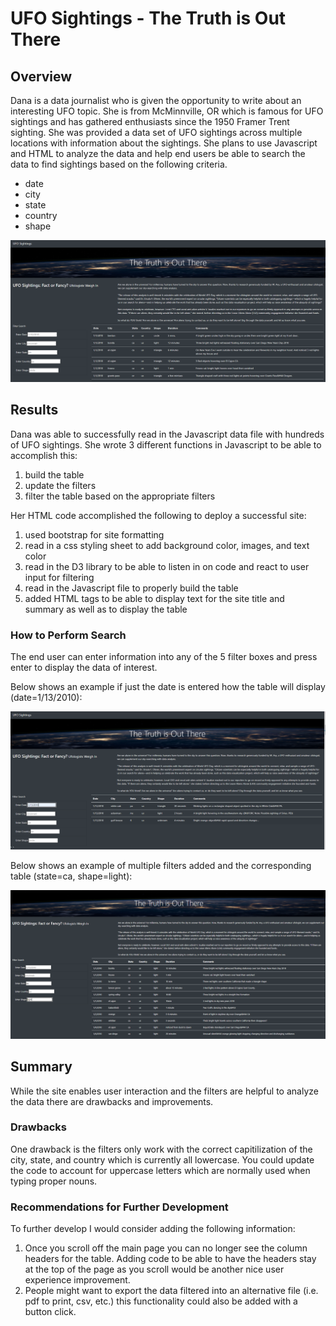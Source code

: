 # UFO Sightings - The Truth is Out There

## Overview
Dana is a data journalist who is given the opportunity to write about an interesting UFO topic.  She is from McMinnville, OR which is famous for UFO sightings and has gathered enthusiasts since the 1950 Framer Trent sighting.  She was provided a data set of UFO sightings across multiple locations with information about the sightings.  She plans to use Javascript and HTML to analyze the data and help end users be able to search the data to find sightings based on the following criteria.  

*  date 
*  city
*  state
*  country
*  shape

<p align="center">
  <img src = https://github.com/lauras521/UFOs/blob/910a2ecefba080af01750d9b222ad70df6339f71/Resources/site_image.PNG>
</p>

## Results
Dana was able to successfully read in the Javascript data file with hundreds of UFO sightings.  She wrote 3 different functions in Javascript to be able to accomplish this:
1. build the table
2. update the filters
3. filter the table based on the appropriate filters

Her HTML code accomplished the following to deploy a successful site:
1. used bootstrap for site formatting
2. read in a css styling sheet to add background color, images, and text color
3. read in the D3 library to be able to listen in on code and react to user input for filtering
4. read in the Javascript file to properly build the table
5. added HTML tags to be able to display text for the site title and summary as well as to display the table

### How to Perform Search
The end user can enter information into any of the 5 filter boxes and press enter to display the data of interest.  

Below shows an example if just the date is entered how the table will display (date=1/13/2010):

<p align="center">
  <img src = https://github.com/lauras521/UFOs/blob/910a2ecefba080af01750d9b222ad70df6339f71/Resources/site_image_date_filter.PNG>
</p>

Below shows an example of multiple filters added and the corresponding table (state=ca, shape=light): 

<p align="center">
  <img src = https://github.com/lauras521/UFOs/blob/910a2ecefba080af01750d9b222ad70df6339f71/Resources/site_image_state_shape_filter.PNG>
</p>


## Summary
While the site enables user interaction and the filters are helpful to analyze the data there are drawbacks and improvements.

### Drawbacks
One drawback is the filters only work with the correct capitilization of the city, state, and country which is currently all lowercase.  You could update the code to account for uppercase letters which are normally used when typing proper nouns.

### Recommendations for Further Development
To further develop I would consider adding the following information: 
1. Once you scroll off the main page you can no longer see the column headers for the table.  Adding code to be able to have the headers stay at the top of the page as you scroll would be another nice user experience improvement. 
2. People might want to export the data filtered into an alternative file (i.e. pdf to print, csv, etc.) this functionality could also be added with a button click.


